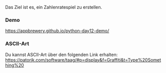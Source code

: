 Das Ziel ist es, ein Zahlenratespiel zu erstellen.

### Demo
https://appbrewery.github.io/python-day12-demo/

### ASCII-Art
Du kannst ASCII-Art über den folgenden Link erhalten:  
https://patorjk.com/software/taag/#p=display&f=Graffiti&t=Type%20Something%20